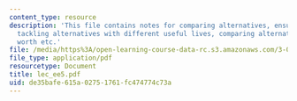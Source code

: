 ```yaml
---
content_type: resource
description: 'This file contains notes for comparing alternatives, ensuring comparability,
  tackling alternatives with different useful lives, comparing alternatives: equivalent
  worth etc.'
file: /media/https%3A/open-learning-course-data-rc.s3.amazonaws.com/3-080-economic-environmental-issues-in-materials-selection-fall-2005/de35bafe615a02751761fc474774c73a_lec_ee5.pdf
file_type: application/pdf
resourcetype: Document
title: lec_ee5.pdf
uid: de35bafe-615a-0275-1761-fc474774c73a
---
```

